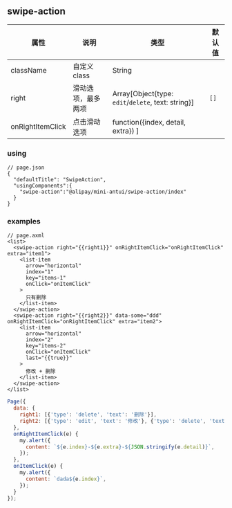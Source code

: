 ## swipe-action
| 属性 | 说明 | 类型 | 默认值 |
|----|----|----|----|
|className| 自定义class | String| |
|right| 滑动选项，最多两项 | Array[Object{type: `edit`/`delete`, text: string}]| `[]` |
|onRightItemClick| 点击滑动选项 | function({index, detail, extra}) ]|  |


### using

```
// page.json
{
  "defaultTitle": "SwipeAction",
  "usingComponents":{
    "swipe-action":"@alipay/mini-antui/swipe-action/index"
  }
}
```

### examples

```axml
// page.axml
<list>
  <swipe-action right="{{right1}}" onRightItemClick="onRightItemClick" extra="item1">
    <list-item
      arrow="horizontal"
      index="1"
      key="items-1"
      onClick="onItemClick"
    >
      只有删除
    </list-item>
  </swipe-action>
  <swipe-action right="{{right2}}" data-some="ddd" onRightItemClick="onRightItemClick" extra="item2">
    <list-item
      arrow="horizontal"
      index="2"
      key="items-2"
      onClick="onItemClick"
      last="{{true}}"
    >
      修改 + 删除
    </list-item>
  </swipe-action>
</list>
```

```js
Page({
  data: {
    right1: [{'type': 'delete', 'text': '删除'}],
    right2: [{'type': 'edit', 'text': '修改'}, {'type': 'delete', 'text': '删除'}],
  },
  onRightItemClick(e) {
    my.alert({
      content: `${e.index}-${e.extra}-${JSON.stringify(e.detail)}`,
    });
  },
  onItemClick(e) {
    my.alert({
      content: `dada${e.index}`,
    });
  }
});
```
